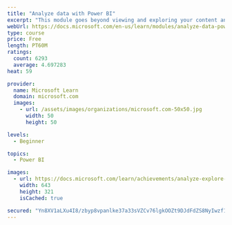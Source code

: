 ```yaml
---
title: "Analyze data with Power BI"
excerpt: "This module goes beyond viewing and exploring your content and explains how to interact with it by working with reports and dashboards to uncover and share new business insights."
webUrl: https://docs.microsoft.com/en-us/learn/modules/analyze-data-power-bi/
type: course
price: Free
length: PT60M
ratings:
  count: 6293
  average: 4.697283
heat: 59

provider:
  name: Microsoft Learn
  domain: microsoft.com
  images:
    - url: /assets/images/organizations/microsoft.com-50x50.jpg
      width: 50
      height: 50

levels:
  - Beginner

topics:
  - Power BI

images:
  - url: https://docs.microsoft.com/learn/achievements/analyze-explore-data-power-bi-social.png
    width: 643
    height: 321
    isCached: true

secured: "Yn8XV1aLXu4I8/zbyp8vpanlke37a33sVZCv76lgkOOZt9DJdFdZS8NyIwzf1+Mb1+T7Wv7EB1w7xdfRSqa+Yc4j3fYwqpyZIIPPa3W1FKb/smUpzDaVjIhPkLXsSuORIxV04PLq3CFuBotqv79CiZhnte2EUob1whmeLBbqQD4SzEEbl/QquT85SUDvf6xlfs8LZ6dhOcQJSnqrdkMUlbDovIlrqIPvSppQvZBaebThFz8p1x4s84v/YIb6RbpUP4y2Z2i/4BtodFsWxk6GZWriwjunoRJouo7TYGmPdpDo+yrViSnZyApBH9FfSRSDui2WBUyJVrsuR/Io6X703Y5MHrLWX0GOx4pb1hIwUFgCf+vtKTul2vrScX8JrKKxsfJCmYV11FFXWowhNXiGahykOK9D32b/+EpNeM4SGog=;sgxWubYVY/yD6OtAa0wcOA=="
---
```


